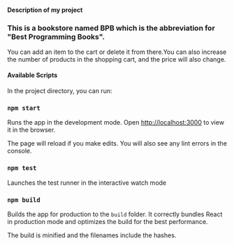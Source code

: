 #### Description of my project
### This is a bookstore named BPB which is the abbreviation for "Best Programming Books". 
You can add an item to the cart or delete it from there.You can also increase the number of products in the shopping cart, and the price will also change.

#### Available Scripts

In the project directory, you can run:

### `npm start`

Runs the app in the development mode.
Open [http://localhost:3000](http://localhost:3000) to view it in the browser.

The page will reload if you make edits.
You will also see any lint errors in the console.

### `npm test`

Launches the test runner in the interactive watch mode

### `npm build`

Builds the app for production to the `build` folder.
It correctly bundles React in production mode and optimizes the build for the best performance.

The build is minified and the filenames include the hashes.

